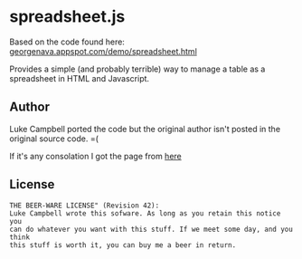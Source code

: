 spreadsheet.js
===

Based on the code found here: [georgenava.appspot.com/demo/spreadsheet.html](http://georgenava.appspot.com/demo/spreadsheet.html)

Provides a simple (and probably terrible) way to manage a table as a spreadsheet in HTML and Javascript.

Author
---

Luke Campbell ported the code but the original author isn't posted in the original source code. =(

If it's any consolation I got the page from [here](http://stackoverflow.com/questions/11346433/style-an-html-table-to-look-like-a-spreadsheet-like-google-docs)

License
---

```
THE BEER-WARE LICENSE" (Revision 42):
Luke Campbell wrote this sofware. As long as you retain this notice you
can do whatever you want with this stuff. If we meet some day, and you think
this stuff is worth it, you can buy me a beer in return.
```

